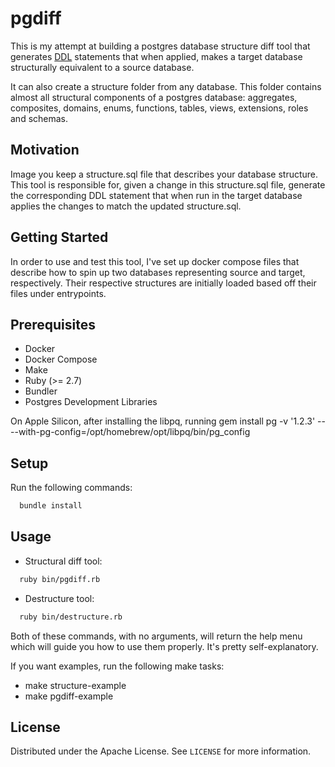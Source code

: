 # pgdiff

This is my attempt at building a postgres database structure diff tool
that generates [DDL](https://en.wikipedia.org/wiki/Data_definition_language) statements that when applied, 
makes a target database structurally equivalent to a source database.

It can also create a structure folder from any database. This folder contains almost all
structural components of a postgres database: aggregates, composites, domains, enums, functions,
tables, views, extensions, roles and schemas.

## Motivation

Image you keep a structure.sql file that describes your database structure. This tool is responsible for,
given a change in this structure.sql file, generate the corresponding DDL statement that when run in the target database
applies the changes to match the updated structure.sql.

## Getting Started

In order to use and test this tool, I've set up docker compose files that 
describe how to spin up two databases representing source and target, respectively. 
Their respective structures are initially loaded based off their files under entrypoints.

## Prerequisites

* Docker
* Docker Compose
* Make
* Ruby (>= 2.7)
* Bundler
* Postgres Development Libraries

On Apple Silicon, after installing the libpq, running gem install pg -v '1.2.3' -- --with-pg-config=/opt/homebrew/opt/libpq/bin/pg_config

## Setup

Run the following commands:

```bash
  bundle install
```

## Usage

* Structural diff tool:

```bash
  ruby bin/pgdiff.rb
```

* Destructure tool:

```bash
  ruby bin/destructure.rb
```

Both of these commands, with no arguments, will
return the help menu which will guide you how to use
them properly. It's pretty self-explanatory.

If you want examples, run the following make tasks:

* make structure-example
* make pgdiff-example

<!-- LICENSE -->
## License

Distributed under the Apache License. See `LICENSE` for more information.
